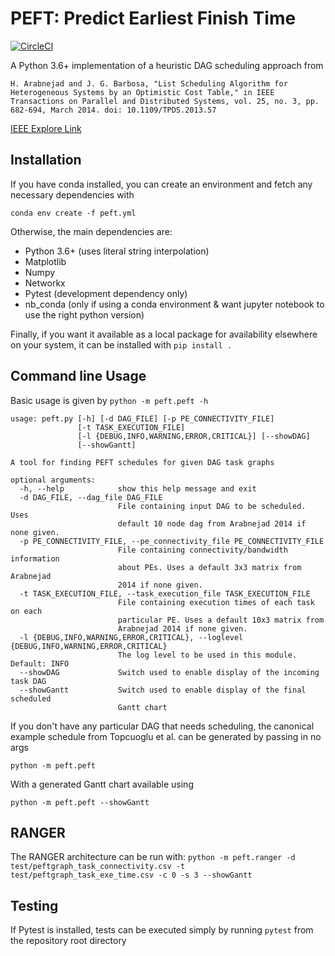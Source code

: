 # PEFT: Predict Earliest Finish Time

[![CircleCI](https://circleci.com/gh/mackncheesiest/peft.svg?style=svg)](https://circleci.com/gh/mackncheesiest/peft)

A Python 3.6+ implementation of a heuristic DAG scheduling approach from 

`H. Arabnejad and J. G. Barbosa, "List Scheduling Algorithm for Heterogeneous Systems by an Optimistic Cost Table," in IEEE Transactions on Parallel and Distributed Systems, vol. 25, no. 3, pp. 682-694, March 2014. doi: 10.1109/TPDS.2013.57`

[IEEE Explore Link](https://ieeexplore.ieee.org/document/6471969)

## Installation
If you have conda installed, you can create an environment and fetch any necessary dependencies with

`conda env create -f peft.yml`

Otherwise, the main dependencies are:
- Python 3.6+ (uses literal string interpolation)
- Matplotlib
- Numpy
- Networkx
- Pytest (development dependency only)
- nb_conda (only if using a conda environment & want jupyter notebook to use the right python version)

Finally, if you want it available as a local package for availability elsewhere on your system, it can be installed with `pip install .`

## Command line Usage
Basic usage is given by `python -m peft.peft -h`

```
usage: peft.py [-h] [-d DAG_FILE] [-p PE_CONNECTIVITY_FILE]
               [-t TASK_EXECUTION_FILE]
               [-l {DEBUG,INFO,WARNING,ERROR,CRITICAL}] [--showDAG]
               [--showGantt]

A tool for finding PEFT schedules for given DAG task graphs

optional arguments:
  -h, --help            show this help message and exit
  -d DAG_FILE, --dag_file DAG_FILE
                        File containing input DAG to be scheduled. Uses
                        default 10 node dag from Arabnejad 2014 if none given.
  -p PE_CONNECTIVITY_FILE, --pe_connectivity_file PE_CONNECTIVITY_FILE
                        File containing connectivity/bandwidth information
                        about PEs. Uses a default 3x3 matrix from Arabnejad
                        2014 if none given.
  -t TASK_EXECUTION_FILE, --task_execution_file TASK_EXECUTION_FILE
                        File containing execution times of each task on each
                        particular PE. Uses a default 10x3 matrix from
                        Arabnejad 2014 if none given.
  -l {DEBUG,INFO,WARNING,ERROR,CRITICAL}, --loglevel {DEBUG,INFO,WARNING,ERROR,CRITICAL}
                        The log level to be used in this module. Default: INFO
  --showDAG             Switch used to enable display of the incoming task DAG
  --showGantt           Switch used to enable display of the final scheduled
                        Gantt chart
```

If you don't have any particular DAG that needs scheduling, the canonical example schedule from Topcuoglu et al. can be generated by passing in no args

`python -m peft.peft`

With a generated Gantt chart available using

`python -m peft.peft --showGantt`

<!-- TODO https://github.com/mackncheesiest/peft/issues/3
## Usage as an external library

Example usage as an external library is given by [this notebook](https://github.com/mackncheesiest/peft/blob/master/jupyter/PEFT_Example.ipynb)
-->

## RANGER
The RANGER architecture can be run with:
`python -m peft.ranger -d test/peftgraph_task_connectivity.csv -t test/peftgraph_task_exe_time.csv -c 0 -s 3 --showGantt`

## Testing
If Pytest is installed, tests can be executed simply by running `pytest` from the repository root directory
